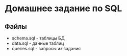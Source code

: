 # Домашнее задание по SQL

## Файлы
* schema.sql - таблицы БД
* data.sql - данные таблиц
* queries.sql - запросы из задания
